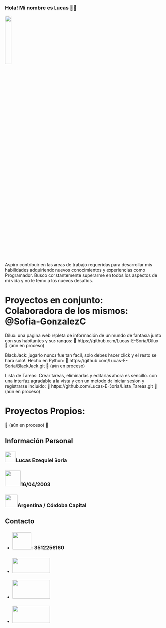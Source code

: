 ### Hola! Mi nombre es Lucas 👋🏻

<img src="https://github.com/Lucas-E-Soria/Lucas-E-Soria/assets/136083264/4c5c852e-5704-4ebc-b9bb-e28f85bc1bcd" width="20%">
<p>Aspiro contribuir en las áreas de trabajo requeridas para 
desarrollar mis habilidades adquiriendo nuevos conocimientos y 
experiencias como Programador. Busco constantemente superarme en todos los 
aspectos de mi vida y no le temo a los nuevos desafíos.</p>

<h1>Proyectos en conjunto: Colaboradora de los mismos: @Sofia-GonzalezC</h1>
<p>Dilux: una pagina web repleta de información de un mundo de fantasía junto con sus habitantes y sus rangos: 🚧 https://github.com/Lucas-E-Soria/Dilux 🚧 (aún en proceso)</p>
<p>BlackJack: jugarlo nunca fue tan facil, solo debes hacer click y el resto se hará solo!. Hecho en Python: 🚧 https://github.com/Lucas-E-Soria/BlackJack.git 🚧 (aún en proceso)</p>
<p>Lista de Tareas: Crear tareas, eliminarlas y editarlas ahora es sencillo. con una interfaz agradable a la vista y con un metodo de iniciar sesion y registrarse incluído: 🚧 https://github.com/Lucas-E-Soria/Lista_Tareas.git 🚧 (aún en proceso)</p>
<h1>Proyectos Propios:</h1>
<p>🚧 (aún en proceso) 🚧</p>


<h2>Información Personal</h2>
<h3><img src="https://github.com/Lucas-E-Soria/Lucas-E-Soria/assets/136083264/7db829e7-df98-49c1-9790-461b0514ee52" widht="35px" height="35px">Lucas Ezequiel Soria</h3>
<h3><img src="https://github.com/Lucas-E-Soria/Lucas-E-Soria/assets/136083264/be38eb57-d3fd-419a-972f-556b5a8f5d89" widht="50px" height="50px">16/04/2003</h3>
<h3><img src="https://github.com/Lucas-E-Soria/Lucas-E-Soria/assets/136083264/75f67682-d64b-49bb-b572-5dd3fba28a5f" widht="50px" height="40px">Argentina / Córdoba Capital</h3>

<h2>Contacto</h2>
<ul>
  <li><h3><img src="https://github.com/Lucas-E-Soria/Lucas-E-Soria/assets/136083264/e048d86f-b486-4368-a0d9-e4d2f617a1f2" width="60px" height="55px">: 3512256160</h3></li>
  <li><h3><a href="mailto:azola751@gmail.com"><img src="https://img.shields.io/badge/Gmail-D14836?style=for-the-badge&logo=gmail&logoColor=white" width="120px" height="50px"></a></h3></li>
  <li><h3><a href="https://www.linkedin.com/in/lucassoria/"><img src="https://github.com/Lucas-E-Soria/Lucas-E-Soria/assets/136083264/92a44dcc-4093-4584-a3f0-d48d9d2e1f91" width="120px" height="60px"></a></h3></li>
  <li><h3><a href="https://api.whatsapp.com/send?phone=5493512256160&text=¡Hola!"><img src="https://img.shields.io/badge/WhatsApp-25D366?style=for-the-badge&logo=whatsapp&logoColor=white" width="120px%" height="55px"></a></h3></li>
</ul>
